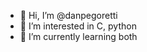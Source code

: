 - 👋 Hi, I’m @danpegoretti
- 👀 I’m interested in C, python
- 🌱 I’m currently learning both


<!---
danpegoretti/danpegoretti is a ✨ special ✨ repository because its `README.md` (this file) appears on your GitHub profile.
You can click the Preview link to take a look at your changes.
--->
